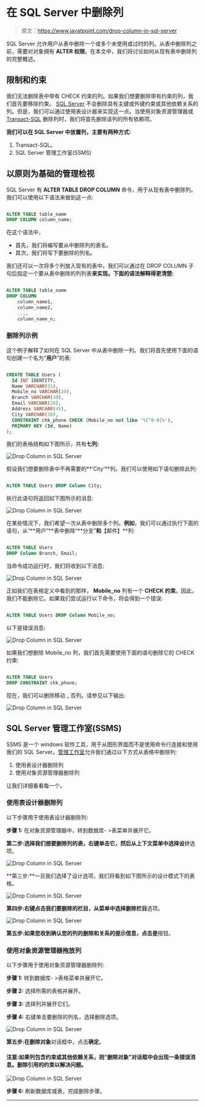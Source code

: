 # 在 SQL Server 中删除列

> 原文：<https://www.javatpoint.com/drop-column-in-sql-server>

SQL Server 允许用户从表中删除一个或多个未使用或过时的列。从表中删除列之前，需要对对象拥有 **ALTER 权限**。在本文中，我们将讨论如何从现有表中删除列的完整概述。

## 限制和约束

我们无法删除表中带有 CHECK 约束的列。如果我们想要删除带有约束的列，我们首先要移除约束。 [SQL Server](https://www.javatpoint.com/sql-server-tutorial) 不会删除具有主键或外键约束或其他依赖关系的列。但是，我们可以通过使用表设计器来实现这一点。当使用对象资源管理器或 [Transact-SQL](https://www.javatpoint.com/t-sql) 删除列时，我们将首先删除该列的所有依赖项。

**我们可以在 SQL Server 中放置列，主要有两种方式:**

1.  Transact-SQL。
2.  SQL Server 管理工作室(SSMS)

## 以原则为基础的管理检视

SQL Server 有 **ALTER TABLE DROP COLUMN** 命令，用于从现有表中删除列。我们可以使用以下语法来做到这一点:

```sql

ALTER TABLE table_name   
DROP COLUMN column_name; 

```

在这个语法中，

*   首先，我们将编写要从中删除列的表名。
*   其次，我们将写下要删除的列名。

我们还可以一次将多个列放入现有的表中。我们可以通过在 DROP COLUMN 子句后指定一个要从表中删除的列列表**来实现。下面的语法解释得更清楚:**

```sql

ALTER TABLE table_name   
DROP COLUMN 
    column_name1,
    column_name2,
    ...,
    column_name_n; 

```

### 删除列示例

这个例子解释了如何在 SQL Server 中从表中删除一列。我们将首先使用下面的语句创建一个名为“**用户**”的表:

```sql

CREATE TABLE Users (  
  Id INT IDENTITY,
  Name VARCHAR(55),
  Mobile_no VARCHAR(20),
  Branch VARCHAR(30),
  Email VARCHAR(20),
  Address VARCHAR(45),
  City VARCHAR(30),
  CONSTRAINT chk_phone CHECK (Mobile_no not like '%[^0-9]%'),
  PRIMARY KEY (Id, Name)
); 

```

我们的表格结构如下图所示，共有**七列:**

![Drop Column in SQL Server](img/4ccce13ffc53978680e4349201d64c97.png)

假设我们想要删除表中不再需要的**‘City’**列。我们可以使用如下语句删除此列:

```sql

ALTER TABLE Users DROP Column City; 

```

执行此语句将返回如下图所示的消息:

![Drop Column in SQL Server](img/cd91e55e4b7c00df5a35fae3633b917d.png)

在某些情况下，我们希望一次从表中删除多个列。**例如**，我们可以通过执行下面的语句，从“**用户”**表中删除“**分支”**和**【邮件】**列:

```sql

ALTER TABLE Users 
DROP Column Branch, Email;

```

当命令成功运行时，我们将收到以下消息:

![Drop Column in SQL Server](img/1cb982f7f4e20f2738f2e8bc94d89b96.png)

正如我们在表格定义中看到的那样， **Mobile_no** 列有一个 **CHECK 约束**。因此，我们不能删除它。如果我们尝试运行以下命令，将会得到一个错误:

```sql

ALTER TABLE Users DROP Column Mobile_no;

```

以下是错误消息:

![Drop Column in SQL Server](img/aa4648d855aaac516c4def0f0061aea0.png)

如果我们想删除 Mobile_no 列，我们首先需要使用下面的语句删除它的 CHECK 约束:

```sql

ALTER TABLE Users
DROP CONSTRAINT chk_phone; 

```

现在，我们可以删除移动 _ 否列。请参见以下输出:

![Drop Column in SQL Server](img/b1a9e3f79e94412aa3876e565ec6430c.png)

## SQL Server 管理工作室(SSMS)

SSMS 是一个 windows 软件工具，用于从图形界面而不是使用命令行连接和使用我们的 SQL Server。[管理工作室](https://www.javatpoint.com/sql-server-management-studio)允许我们通过以下方式从表格中删除列:

1.  使用表设计器删除列
2.  使用对象资源管理器删除列

让我们详细看看每一个。

### 使用表设计器删除列

以下步骤用于使用表设计器删除列:

**步骤 1:** 在对象资源管理器中，转到数据库- >表菜单并展开它。

**第二步:**选择我们想要删除列的表，右键单击它，然后从上下文菜单中选择**设计**选项。

![Drop Column in SQL Server](img/8c17a0ac3ff9c6a090677639ec4e0bcd.png)

**第三步:**一旦我们选择了设计选项，我们将看到如下图所示的设计模式下的表格。

![Drop Column in SQL Server](img/34a6b4962440a1c5ff819d8a0a9f13e5.png)

**第四步:**右键点击我们要删除的栏目，从菜单中选择**删除栏目**选项。

![Drop Column in SQL Server](img/46b581e5e10a04fdc7e3905ad28dcba5.png)

**第五步:**如果您收到确认您的列的删除和关系的提示信息，点击**是**按钮。

### 使用对象资源管理器拖放列

以下步骤用于使用对象资源管理器删除列:

**步骤 1:** 转到数据库- >表格菜单并展开它。

**步骤 2:** 选择所需的表格并展开。

**步骤 3:** 选择列并展开它们。

**步骤 4:** 右键单击要删除的列名，选择删除选项。

![Drop Column in SQL Server](img/91957c3e23488c41a1dc9fa5029e1e90.png)

**第五步:**在**删除对象**对话框中，点击**确定**。

#### 注意:如果列包含约束或其他依赖关系，则“删除对象”对话框中会出现一条错误消息。删除引用的约束以解决问题。

![Drop Column in SQL Server](img/be6de1973f352c10c5bb3f2b61f30493.png)

**步骤 6:** 刷新数据库或表，完成删除步骤。

* * *